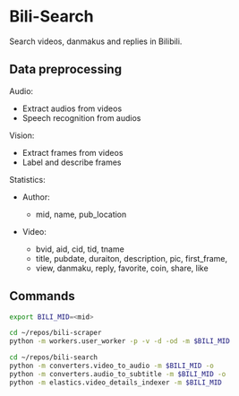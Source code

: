 # Bili-Search

Search videos, danmakus and replies in Bilibili.

## Data preprocessing

Audio:

- Extract audios from videos
- Speech recognition from audios

Vision:

- Extract frames from videos
- Label and describe frames

Statistics:

- Author:
  - mid, name, pub_location

- Video:
  - bvid, aid, cid, tid, tname
  - title, pubdate, duraiton, description, pic, first_frame, 
  - view, danmaku, reply, favorite, coin, share, like

## Commands

```sh
export BILI_MID=<mid>

cd ~/repos/bili-scraper
python -m workers.user_worker -p -v -d -od -m $BILI_MID

cd ~/repos/bili-search
python -m converters.video_to_audio -m $BILI_MID -o
python -m converters.audio_to_subtitle -m $BILI_MID -o
python -m elastics.video_details_indexer -m $BILI_MID
```